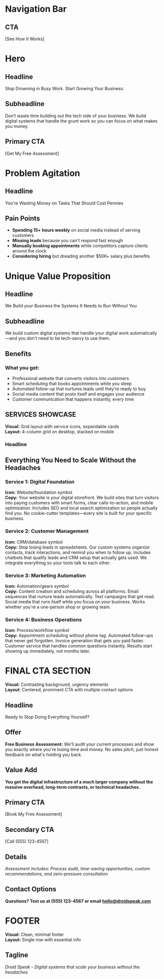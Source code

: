 # Navigation Bar

## CTA

[See How It Works]

# Hero

## Headline

Stop Drowning in Busy Work. Start Growing Your Business.

## Subheadline

Don’t waste time building out the tech side of your business. We build digital systems that handle the grunt work so you can focus on what makes you money.

## Primary CTA

[Get My Free Assessment]

# Problem Agitation

## Headline

You're Wasting Money on Tasks That Should Cost Pennies

## Pain Points

- **Spending 15+ hours weekly** on social media instead of serving customers  
- **Missing leads** because you can't respond fast enough  
- **Manually booking appointments** while competitors capture clients around the clock  
- **Considering hiring** but dreading another $50K+ salary plus benefits

# Unique Value Proposition

## Headline

We Build your Business the Systems It Needs to Run Without You

## Subheadline

We build custom digital systems that handle your digital work automatically—and you don't need to be tech-savvy to use them.

## Benefits

### What you get:

- Professional website that converts visitors into customers  
- Smart scheduling that books appointments while you sleep  
- Automated follow-up that nurtures leads until they're ready to buy  
- Social media content that posts itself and engages your audience  
- Customer communication that happens instantly, every time

## SERVICES SHOWCASE

**Visual:** Grid layout with service icons, expandable cards  
**Layout:** 4-column grid on desktop, stacked on mobile

### Headline

## Everything You Need to Scale Without the Headaches

### Service 1: Digital Foundation

**Icon:** Website/foundation symbol  
**Copy:** Your website is your digital storefront. We build sites that turn visitors into paying customers with smart forms, clear calls-to-action, and mobile optimization. Includes SEO and local search optimization so people actually find you. No cookie-cutter templates—every site is built for your specific business.

### Service 2: Customer Management

**Icon:** CRM/database symbol  
**Copy:** Stop losing leads in spreadsheets. Our custom systems organize contacts, track interactions, and remind you when to follow up. Includes chatbots that qualify leads and CRM setup that actually gets used. We integrate everything so your tools talk to each other.

### Service 3: Marketing Automation

**Icon:** Automation/gears symbol  
**Copy:** Content creation and scheduling across all platforms. Email sequences that nurture leads automatically. Text campaigns that get read. Social media that runs itself while you focus on your business. Works whether you're a one-person shop or growing team.

### Service 4: Business Operations

**Icon:** Process/workflow symbol  
**Copy:** Appointment scheduling without phone tag. Automated follow-ups that never get forgotten. Invoice generation that gets you paid faster. Customer service that handles common questions instantly. Results start showing up immediately, not months later.

# FINAL CTA SECTION

**Visual:** Contrasting background, urgency elements  
**Layout:** Centered, prominent CTA with multiple contact options

## Headline

Ready to Stop Doing Everything Yourself?

## Offer

**Free Business Assessment:** We'll audit your current processes and show you exactly where you're losing time and money. No sales pitch, just honest feedback on what's holding you back.

## Value Add

**You get the digital infrastructure of a much larger company without the massive overhead, long-term contracts, or technical headaches.**

## Primary CTA

[Book My Free Assessment]

## Secondary CTA

[Call (555) 123-4567]

## Details

*Assessment includes: Process audit, time-saving opportunities, custom recommendations, and zero-pressure consultation*

## Contact Options

**Questions? Text us at (555) 123-4567 or email hello@droidspeak.com**

# FOOTER

**Visual:** Clean, minimal footer  
**Layout:** Single row with essential info

## Tagline

*Droid Speak - Digital systems that scale your business without the headaches*
